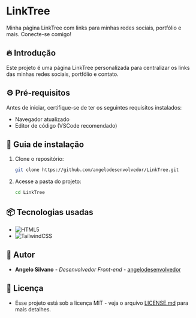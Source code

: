 # LinkTree

Minha página LinkTree com links para minhas redes sociais, portfólio e mais. Conecte-se comigo!

## 🔥 Introdução

Este projeto é uma página LinkTree personalizada para centralizar os links das minhas redes sociais, portfólio e contato.

## ⚙️ Pré-requisitos

Antes de iniciar, certifique-se de ter os seguintes requisitos instalados:

- Navegador atualizado
- Editor de código (VSCode recomendado)

## 🔨 Guia de instalação

1. Clone o repositório:
   ```bash
   git clone https://github.com/angelodesenvolvedor/LinkTree.git
   ```
2. Acesse a pasta do projeto:
   ```bash
   cd LinkTree
   ```

## 📦 Tecnologias usadas

- ![HTML5](https://img.shields.io/badge/html5-%23E34F26.svg?style=for-the-badge&logo=html5&logoColor=white)
- ![TailwindCSS](https://img.shields.io/badge/tailwindcss-%2338B2AC.svg?style=for-the-badge&logo=tailwind-css&logoColor=white)

## 👷 Autor

- **Angelo Silvano** - *Desenvolvedor Front-end* - [angelodesenvolvedor](https://github.com/angelodesenvolvedor)

## 📄 Licença

- Esse projeto está sob a licença MIT - veja o arquivo [LICENSE.md](LICENSE.md) para mais detalhes.


